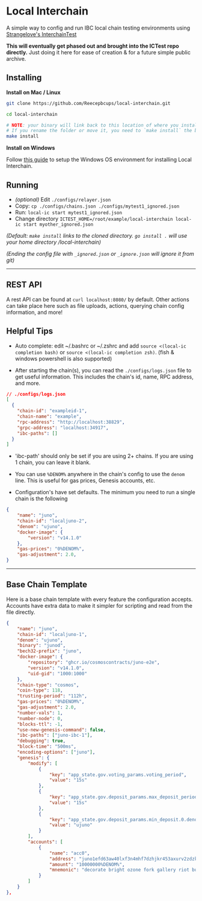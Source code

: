 # Local Interchain

A simple way to config and run IBC local chain testing environments using [Strangelove's InterchainTest](https://github.com/strangelove-ventures/interchaintest)

**This will eventually get phased out and brought into the ICTest repo directly.** Just doing it here for ease of creation & for a future simple public archive.

## Installing

**Install on Mac / Linux**
```bash
git clone https://github.com/Reecepbcups/local-interchain.git 

cd local-interchain

# NOTE: your binary will link back to this location of where you install.
# If you rename the folder or move it, you need to `make install` the binary again.
make install
```
**Install on Windows**

Follow [this guide](WINDOWS.md) to setup the Windows OS environment for installing Local Interchain.

## Running

- *(optional)* Edit `./configs/relayer.json`
- Copy: `cp ./configs/chains.json ./configs/mytest1_ignored.json`
- Run: `local-ic start mytest1_ignored.json`
- Change directory `ICTEST_HOME=/root/example/local-interchain local-ic start myother_ignored.json`

*(Default: `make install` links to the cloned directory. `go install .` will use your home directory /local-interchain)*

*(Ending the config file with `_ignored.json` or `_ignore.json` will ignore it from git)*

---

## REST API

A rest API can be found at `curl localhost:8080/` by default. Other actions can take place here such as file uploads, actions, querying chain config information, and more!

## Helpful Tips

- Auto complete: edit ~/.bashrc or ~/.zshrc and add `source <(local-ic completion bash)` or `source <(local-ic completion zsh)`.
    (fish & windows powershell is also supported)

- After starting the chain(s), you can read the `./configs/logs.json` file to get useful information. This includes the chain's id, name, RPC address, and more.

```json
// ./configs/logs.json
[
  {
    "chain-id": "exampleid-1",
    "chain-name": "example",
    "rpc-address": "http://localhost:38829",
    "grpc-address": "localhost:34917",
    "ibc-paths": []
  }
]
```

- 'ibc-path' should only be set if you are using 2+ chains. If you are using 1 chain, you can leave it blank.

- You can use `%DENOM%` anywhere in the chain's config to use the `denom` line. This is useful for gas prices, Genesis accounts, etc.

- Configuration's have set defaults. The minimum you need to run a single chain is the following

```json
{
    "name": "juno",            
    "chain-id": "localjuno-2",
    "denom": "ujuno",
    "docker-image": {        
        "version": "v14.1.0"
    },    
    "gas-prices": "0%DENOM%",
    "gas-adjustment": 2.0,           
}
```

---

## Base Chain Template

Here is a base chain template with every feature the configuration accepts. Accounts have extra data to make it simpler for scripting and read from the file directly.

```json
{
    "name": "juno",            
    "chain-id": "localjuno-1",
    "denom": "ujuno",
    "binary": "junod",
    "bech32-prefix": "juno",
    "docker-image": {
        "repository": "ghcr.io/cosmoscontracts/juno-e2e",
        "version": "v14.1.0",
        "uid-gid": "1000:1000"
    },
    "chain-type": "cosmos",
    "coin-type": 118,
    "trusting-period": "112h",
    "gas-prices": "0%DENOM%",
    "gas-adjustment": 2.0,
    "number-vals": 1,
    "number-node": 0,
    "blocks-ttl": -1,
    "use-new-genesis-command": false,
    "ibc-paths": ["juno-ibc-1"],
    "debugging": true,
    "block-time": "500ms",
    "encoding-options": ["juno"],
    "genesis": {
        "modify": [
            {
                "key": "app_state.gov.voting_params.voting_period",
                "value": "15s"
            },
            {
                "key": "app_state.gov.deposit_params.max_deposit_period",
                "value": "15s"
            },
            {
                "key": "app_state.gov.deposit_params.min_deposit.0.denom",
                "value": "ujuno"
            }
        ],     
        "accounts": [
            {
                "name": "acc0",
                "address": "juno1efd63aw40lxf3n4mhf7dzhjkr453axurv2zdzk",
                "amount": "10000000%DENOM%",
                "mnemonic": "decorate bright ozone fork gallery riot bus exhaust worth way bone indoor calm squirrel merry zero scheme cotton until shop any excess stage laundry"
            }
        ]                
    }
},
```
